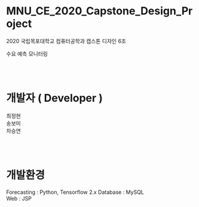 # MNU_CE_2020_Capstone_Design_Project
2020 국립목포대학교 컴퓨터공학과 캡스톤 디자인 6조

수요 예측 모니터링

<br>
<br>

# 개발자 ( Developer )

최정현<br>
송보미<br>
차승연<br>

<br>
<br>

# 개발환경

Forecasting : Python, Tensorflow 2.x
Database : MySQL<br>
Web : JSP<br>

